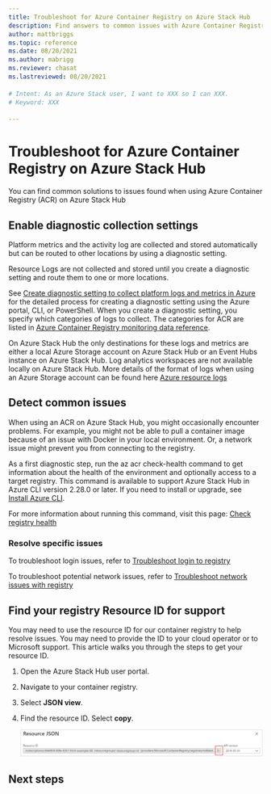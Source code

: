 ```yaml
---
title: Troubleshoot for Azure Container Registry on Azure Stack Hub 
description: Find answers to common issues with Azure Container Registry on Azure Stack Hub
author: mattbriggs
ms.topic: reference
ms.date: 08/20/2021
ms.author: mabrigg
ms.reviewer: chasat
ms.lastreviewed: 08/20/2021

# Intent: As an Azure Stack user, I want to XXX so I can XXX.
# Keyword: XXX

---
```


# Troubleshoot for Azure Container Registry on Azure Stack Hub

You can find common solutions to issues found when using Azure Container Registry (ACR) on Azure Stack Hub

## Enable diagnostic collection settings

Platform metrics and the activity log are collected and stored automatically but can be routed to other locations by using a diagnostic setting.

Resource Logs are not collected and stored until you create a diagnostic setting and route them to one or more locations.

See [Create diagnostic setting to collect platform logs and metrics in Azure](/azure/azure-monitor/essentials/diagnostic-settings) for the detailed process for creating a diagnostic setting using the Azure portal, CLI, or PowerShell. When you create a diagnostic setting, you specify which categories of logs to collect. The categories for ACR are listed in [Azure Container Registry monitoring data reference](/azure/container-registry/monitor-service-reference#resource-logs).

On Azure Stack Hub the only destinations for these logs and metrics are either a local Azure Storage account on Azure Stack Hub or an Event Hubs instance on Azure Stack Hub. Log analytics workspaces are not available locally on Azure Stack Hub. More details of the format of logs when using an Azure Storage account can be found here [Azure resource logs](/azure/azure-monitor/essentials/resource-logs#send-to-azure-storage)

## Detect common issues

When using an ACR on Azure Stack Hub, you might occasionally encounter problems. For example, you might not be able to pull a container image because of an issue with Docker in your local environment. Or, a network issue might prevent you from connecting to the registry.

As a first diagnostic step, run the az acr check-health command to get information about the health of the environment and optionally access to a target registry. This command is available to support Azure Stack Hub in Azure CLI version 2.28.0 or later. If you need to install or upgrade, see [Install Azure CLI](/cli/azure/install-azure-cli).

For more information about running this command, visit this page: [Check registry health](/azure/container-registry/container-registry-check-health)

### Resolve specific issues

To troubleshoot login issues,  refer to  [Troubleshoot login to registry](/azure/container-registry/container-registry-troubleshoot-login)

To troubleshoot potential network issues, refer to [Troubleshoot network issues with registry](/azure/container-registry/container-registry-troubleshoot-access)

## Find your registry Resource ID for support

You may need to use the resource ID for our container registry to help resolve issues. You may need to provide the ID to your cloud operator or to Microsoft support. This article walks you through the steps to get your resource ID.

1.  Open the Azure Stack Hub user portal.
2.  Navigate to your container registry.
3.  Select **JSON view**.
4.  Find the resource ID. Select **copy**.

    ![get the resource id string for ACR](.\media\container-registry-get-resource-id\acs-resource-id.png)


## Next steps

